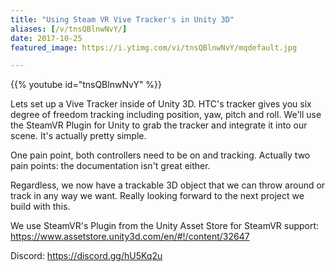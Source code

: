 ```yaml
---
title: "Using Steam VR Vive Tracker's in Unity 3D"
aliases: [/v/tnsQBlnwNvY/]
date: 2017-10-25
featured_image: https://i.ytimg.com/vi/tnsQBlnwNvY/mqdefault.jpg

---
```


{{% youtube id="tnsQBlnwNvY" %}}

Lets set up a Vive Tracker inside of Unity 3D. HTC's tracker gives you six degree of freedom tracking including position, yaw, pitch and roll. We'll use the SteamVR Plugin for Unity to grab the tracker and integrate it into our scene. It's actually pretty simple.

One pain point, both controllers need to be on and tracking. Actually two pain points: the documentation isn't great either.

Regardless, we now have a trackable 3D object that we can throw around or track in any way we want. Really looking forward to the next project we build with this.

We use SteamVR's Plugin from the Unity Asset Store for SteamVR support: https://www.assetstore.unity3d.com/en/#!/content/32647

Discord: https://discord.gg/hU5Kq2u